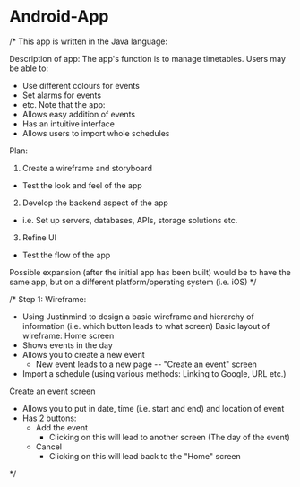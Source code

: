 # Android-App

/*
This app is written in the Java language:

Description of app:
The app's function is to manage timetables. 
Users may be able to:
- Use different colours for events
- Set alarms for events 
- etc.
Note that the app:
- Allows easy addition of events
- Has an intuitive interface
- Allows users to import whole schedules

Plan:
1. Create a wireframe and storyboard
  - Test the look and feel of the app
2. Develop the backend aspect of the app
  - i.e. Set up servers, databases, APIs, storage solutions etc.  
3. Refine UI
  - Test the flow of the app

Possible expansion (after the initial app has been built) would be to have the same app, but on a different platform/operating system (i.e. iOS)
*/

/*
Step 1:
Wireframe:
- Using Justinmind to design a basic wireframe and hierarchy of information (i.e. which button leads to what screen)
Basic layout of wireframe:
Home screen 
- Shows events in the day
- Allows you to create a new event
  - New event leads to a new page -- "Create an event" screen
- Import a schedule (using various methods: Linking to Google, URL etc.) 
  
Create an event screen
- Allows you to put in date, time (i.e. start and end) and location of event
- Has 2 buttons:
  - Add the event
    - Clicking on this will lead to another screen (The day of the event)  
  - Cancel
    - Clicking on this will lead back to the "Home" screen

*/

